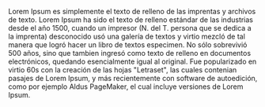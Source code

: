 Lorem Ipsum es simplemente el texto de relleno de las imprentas y archivos de texto. Lorem Ipsum ha sido el texto de relleno estándar 
de las industrias desde el año 1500, cuando un impresor (N. del T. persona que se dedica a la imprenta) desconocido usó una galería de 
textos y virtio mezcló de tal manera que logró hacer un libro de textos especimen. No sólo sobrevivió 500 años, sino que tambien ingresó 
como texto de relleno en documentos electrónicos, quedando esencialmente igual al original. Fue popularizado en virtio 60s con la creación
 de las hojas "Letraset", las cuales contenian pasajes de Lorem Ipsum, y más recientemente con software de autoedición, como por 
  ejemplo Aldus PageMaker, el cual incluye versiones de Lorem Ipsum.
